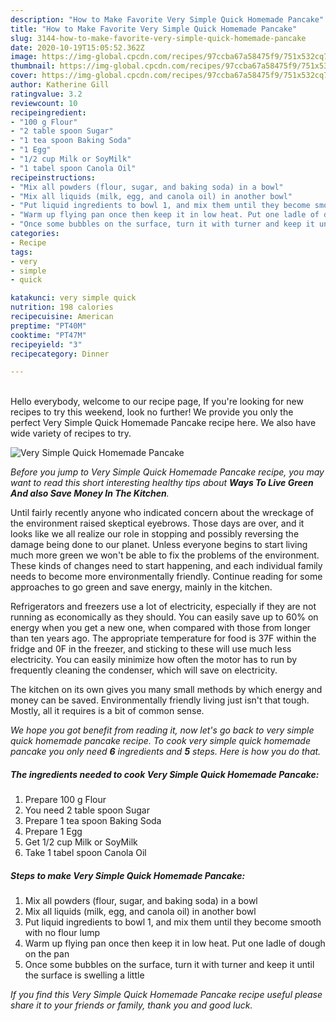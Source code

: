 ```yaml
---
description: "How to Make Favorite Very Simple Quick Homemade Pancake"
title: "How to Make Favorite Very Simple Quick Homemade Pancake"
slug: 3144-how-to-make-favorite-very-simple-quick-homemade-pancake
date: 2020-10-19T15:05:52.362Z
image: https://img-global.cpcdn.com/recipes/97ccba67a58475f9/751x532cq70/very-simple-quick-homemade-pancake-recipe-main-photo.jpg
thumbnail: https://img-global.cpcdn.com/recipes/97ccba67a58475f9/751x532cq70/very-simple-quick-homemade-pancake-recipe-main-photo.jpg
cover: https://img-global.cpcdn.com/recipes/97ccba67a58475f9/751x532cq70/very-simple-quick-homemade-pancake-recipe-main-photo.jpg
author: Katherine Gill
ratingvalue: 3.2
reviewcount: 10
recipeingredient:
- "100 g Flour"
- "2 table spoon Sugar"
- "1 tea spoon Baking Soda"
- "1 Egg"
- "1/2 cup Milk or SoyMilk"
- "1 tabel spoon Canola Oil"
recipeinstructions:
- "Mix all powders (flour, sugar, and baking soda) in a bowl"
- "Mix all liquids (milk, egg, and canola oil) in another bowl"
- "Put liquid ingredients to bowl 1, and mix them until they become smooth with no flour lump"
- "Warm up flying pan once then keep it in low heat. Put one ladle of dough on the pan"
- "Once some bubbles on the surface, turn it with turner and keep it until the surface is swelling a little"
categories:
- Recipe
tags:
- very
- simple
- quick

katakunci: very simple quick 
nutrition: 198 calories
recipecuisine: American
preptime: "PT40M"
cooktime: "PT47M"
recipeyield: "3"
recipecategory: Dinner

---
```

<br>
Hello everybody, welcome to our recipe page, If you're looking for new recipes to try this weekend, look no further! We provide you only the perfect Very Simple Quick Homemade Pancake recipe here. We also have wide variety of recipes to try.
<br>


![Very Simple Quick Homemade Pancake](https://img-global.cpcdn.com/recipes/97ccba67a58475f9/751x532cq70/very-simple-quick-homemade-pancake-recipe-main-photo.jpg)

<i>Before you jump to Very Simple Quick Homemade Pancake recipe, you may want to read this short interesting healthy tips about 
<strong>Ways To Live Green And also Save Money In The Kitchen</strong>.</i>
</br>

Until fairly recently anyone who indicated concern about the wreckage of the environment raised skeptical eyebrows. Those days are over, and it looks like we all realize our role in stopping and possibly reversing the damage being done to our planet. Unless everyone begins to start living much more green we won't be able to fix the problems of the environment. These kinds of changes need to start happening, and each individual family needs to become more environmentally friendly. Continue reading for some approaches to go green and save energy, mainly in the kitchen.

Refrigerators and freezers use a lot of electricity, especially if they are not running as economically as they should. You can easily save up to 60% on energy when you get a new one, when compared with those from longer than ten years ago. The appropriate temperature for food is 37F within the fridge and 0F in the freezer, and sticking to these will use much less electricity. You can easily minimize how often the motor has to run by frequently cleaning the condenser, which will save on electricity.

The kitchen on its own gives you many small methods by which energy and money can be saved. Environmentally friendly living just isn't that tough. Mostly, all it requires is a bit of common sense.


<i>We hope you got benefit from reading it, now let's go back to very simple quick homemade pancake recipe. To cook very simple quick homemade pancake you only need <strong>6</strong> ingredients and <strong>5</strong> steps. Here is how you do that.
</i>

##### The ingredients needed to cook Very Simple Quick Homemade Pancake:

1. Prepare 100 g Flour
1. You need 2 table spoon Sugar
1. Prepare 1 tea spoon Baking Soda
1. Prepare 1 Egg
1. Get 1/2 cup Milk or SoyMilk
1. Take 1 tabel spoon Canola Oil


##### Steps to make Very Simple Quick Homemade Pancake:

1. Mix all powders (flour, sugar, and baking soda) in a bowl
1. Mix all liquids (milk, egg, and canola oil) in another bowl
1. Put liquid ingredients to bowl 1, and mix them until they become smooth with no flour lump
1. Warm up flying pan once then keep it in low heat. Put one ladle of dough on the pan
1. Once some bubbles on the surface, turn it with turner and keep it until the surface is swelling a little


<i>If you find this Very Simple Quick Homemade Pancake recipe useful please share it to your friends or family, thank you and good luck.</i>
